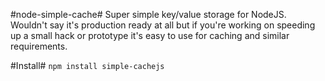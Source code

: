 #node-simple-cache#
Super simple key/value storage for NodeJS. Wouldn't say it's production ready at all but if you're working on speeding up a small hack or prototype it's easy to use for caching and similar requirements.

#Install#
`npm install simple-cachejs`
